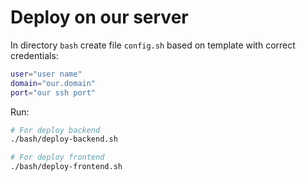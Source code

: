 # Deploy on our server
In directory `bash` create file `config.sh` based on template with correct credentials:

```sh
user="user name"
domain="our.domain"
port="our ssh port"
```

Run:
```sh
# For deploy backend
./bash/deploy-backend.sh

# For deploy frontend
./bash/deploy-frontend.sh
```
